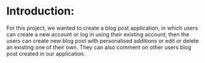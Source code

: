 <h1>Introduction:</h1>
    For this project, we wanted to create a blog post application, in which users can create a new account or log in using their existing account; then the users can create new blog post with personalised additions or edit or delete an existing one of their own. They can also comment on other users blog post created in our application.

